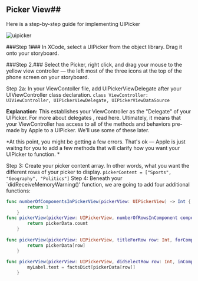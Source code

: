 ## Picker View##

Here is a step-by-step guide for implementing UIPicker

![uipicker](http://bencoffman.com/blog/content/binary/iOS%20Simulator.jpg)

###Step 1### In XCode, select a UIPicker from the object library.  Drag it onto your storyboard.

###Step 2.### Select the Picker, right click, and drag your mouse to the yellow view controller — the left most of the three icons at the top of the phone screen on your storyboard. 

Step 2a: In your ViewContoller file, add UIPickerViewDelegate after your UIViewController class declaration. `class ViewController: UIViewController, UIPickerViewDelegate, UIPickerViewDataSource`

**Explanation:**  This establishes your ViewController as the "Delegate" of your UIPicker.  For more about delegates , read here.  Ultimately, it means that your ViewController has access to all of the methods and behaviors pre-made by Apple to a UIPicker.  We'll use some of these later.

*At this point, you might be getting a few errors.  That's ok — Apple is just waitng for you to add a few methods that will clarify how you want your UIPicker to function.  *

Step 3: Create your picker content array.  In other words, what you want the different rows of your picker to display. `pickerContent = ["Sports", "Geography", "Politics"]`
Step 4: Beneath your `didReceiveMemoryWarning()' function, we are going to add four additional functions:

```swift
func numberOfComponentsInPickerView(pickerView: UIPickerView) -> Int {
        return 1
    }
func pickerView(pickerView: UIPickerView, numberOfRowsInComponent component: Int) -> Int {
        return pickerData.count
    }
    
func pickerView(pickerView: UIPickerView, titleForRow row: Int, forComponent component: Int) -> String? {
        return pickerData[row]
    }
    
func pickerView(pickerView: UIPickerView, didSelectRow row: Int, inComponent component: Int) {
        myLabel.text = factsDict[pickerData[row]]
    }
```
